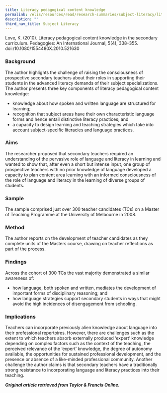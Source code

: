 ```yaml
---
title: Literacy pedagogical content knowledge
permalink: /elis/resources/read/research-summaries/subject-literacy/literacy-pedagogical-content-knowledge/
description: ""
third_nav_title: Subject Literacy
---
```

Love, K. (2010). Literacy pedagogical content knowledge in the secondary curriculum. Pedagogies: An International Journal, 5(4), 338–355. doi:/10.1080/1554480X.2010.521630

### Background

The author highlights the challenge of raising the consciousness of prospective secondary teachers about their roles in supporting their students in the advanced literacy demands of their subject specializations. The author presents three key components of literacy pedagogical content knowledge:

*   knowledge about how spoken and written language are structured for learning;
*   recognition that subject areas have their own characteristic language forms and hence entail distinctive literacy practices; and
*   a capacity to design learning and teaching strategies which take into account subject-specific literacies and language practices.

### Aims

The researcher proposed that secondary teachers required an understanding of the pervasive role of language and literacy in learning and wanted to show that, after even a short but intense input, one group of prospective teachers with no prior knowledge of language developed a capacity to plan content area learning with an informed consciousness of the role of language and literacy in the learning of diverse groups of students.

### Sample

The sample comprised just over 300 teacher candidates (TCs) on a Master of Teaching Programme at the University of Melbourne in 2008.

### Method

The author reports on the development of teacher candidates as they complete units of the Masters course, drawing on teacher reflections as part of the process.

### Findings

Across the cohort of 300 TCs the vast majority demonstrated a similar awareness of:

*   how language, both spoken and written, mediates the development of important forms of disciplinary reasoning; and
*   how language strategies support secondary students in ways that might avoid the high incidences of disengagement from schooling.

### Implications

Teachers can incorporate previously alien knowledge about language into their professional repertoires. However, there are challenges such as the extent to which teachers absorb externally produced ‘expert’ knowledge depending on complex factors such as the context of the teaching, the perceived relevance of the ‘expert’ knowledge, the degree of autonomy available, the opportunities for sustained professional development, and the presence or absence of a like-minded professional community. Another challenge the author claims is that secondary teachers have a traditionally strong resistance to incorporating language and literacy practices into their teaching.


_**Original article retrieved from Taylor & Francis Online.**_  

